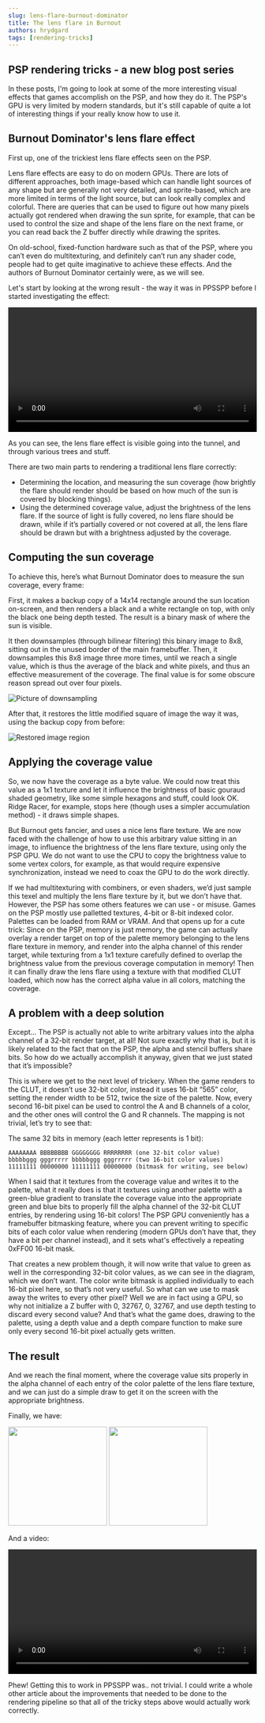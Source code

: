 ```yaml
---
slug: lens-flare-burnout-dominator
title: The lens flare in Burnout
authors: hrydgard
tags: [rendering-tricks]
---
```


## PSP rendering tricks - a new blog post series

In these posts, I'm going to look at some of the more interesting visual effects that games accomplish on the PSP, and how they do it. The PSP's GPU is very limited by modern standards, but it's still capable of quite a lot of interesting things if your really know how to use it.

## Burnout Dominator's lens flare effect

First up, one of the trickiest lens flare effects seen on the PSP.

Lens flare effects are easy to do on modern GPUs. There are lots of different approaches, both image-based which can handle light sources of any shape but are generally not very detailed, and sprite-based, which are more limited in terms of the light source, but can look really complex and colorful. There are queries that can be used to figure out how many pixels actually got rendered when drawing the sun sprite, for example, that can be used to control the size and shape of the lens flare on the next frame, or you can read back the Z buffer directly while drawing the sprites.

On old-school, fixed-function hardware such as that of the PSP, where you can’t even do multitexturing, and definitely can’t run any shader code, people had to get quite imaginative to achieve these effects. And the authors of Burnout Dominator certainly were, as we will see.

Let's start by looking at the wrong result - the way it was in PPSSPP before I started investigating the effect:

<video src="/static/img/blog/burnout-dominator-lens-flare/wrongly-occluded-small.mp4" width="100%" controls></video>

As you can see, the lens flare effect is visible going into the tunnel, and through various trees and stuff.

There are two main parts to rendering a traditional lens flare correctly:

- Determining the location, and measuring the sun coverage (how brightly the flare should render should be based on how much of the sun is covered by blocking things).
- Using the determined coverage value, adjust the brightness of the lens flare. If the source of light is fully covered, no lens flare should be drawn, while if it’s partially covered or not covered at all, the lens flare should be drawn but with a brightness adjusted by the coverage.

## Computing the sun coverage

To achieve this, here’s what Burnout Dominator does to measure the sun coverage, every frame:

First, it makes a backup copy of a 14x14 rectangle around the sun location on-screen, and then renders a black and a white rectangle on top, with only the black one being depth tested. The result is a binary mask of where the sun is visible.

It then downsamples (through bilinear filtering) this binary image to 8x8, sitting out in the unused border of the main framebuffer.
Then, it downsamples this 8x8 image three more times, until we reach a single value, which is thus the average of the black and white pixels, and thus an effective measurement of the coverage. The final value is for some obscure reason spread out over four pixels.

<img src="/static/img/blog/burnout-dominator-lens-flare/edge_annotated.png" alt="Picture of downsampling" />

After that, it restores the little modified square of image the way it was, using the backup copy from before:

<img src="/static/img/blog/burnout-dominator-lens-flare/restored.png" alt="Restored image region"/>

## Applying the coverage value

So, we now have the coverage as a byte value. We could now treat this value as a 1x1 texture and let it influence the brightness of basic gouraud shaded geometry, like some simple hexagons and stuff, could look OK. Ridge Racer, for example, stops here (though uses a simpler accumulation method) - it draws simple shapes.

But Burnout gets fancier, and uses a nice lens flare texture. We are now faced with the challenge of how to use this arbitrary value sitting in an image, to influence the brightness of the lens flare texture, using only the PSP GPU. We do not want to use the CPU to copy the brightness value to some vertex colors, for example, as that would require expensive synchronization, instead we need to coax the GPU to do the work directly.

If we had multitexturing with combiners, or even shaders, we’d just sample this texel and multiply the lens flare texture by it, but we don’t have that. However, the PSP has some others features we can use - or misuse. Games on the PSP mostly use palletted textures, 4-bit or 8-bit indexed color. Palettes can be loaded from RAM or VRAM. And that opens up for a cute trick: Since on the PSP, memory is just memory, the game can actually overlay a render target on top of the palette memory belonging to the lens flare texture in memory, and render into the alpha channel of this render target, while texturing from a 1x1 texture carefully defined to overlap the brightness value from the previous coverage computation in memory! Then it can finally draw the lens flare using a texture with that modified CLUT loaded, which now has the correct alpha value in all colors, matching the coverage.

## A problem with a deep solution

Except… The PSP is actually not able to write arbitrary values into the alpha channel of a 32-bit render target, at all! Not sure exactly why that is, but it is likely related to the fact that on the PSP, the alpha and stencil buffers share bits. So how do we actually accomplish it anyway, given that we just stated that it’s impossible?

This is where we get to the next level of trickery. When the game renders to the CLUT, it doesn’t use 32-bit color, instead it uses 16-bit “565” color, setting the render width to be 512, twice the size of the palette. Now, every second 16-bit pixel can be used to control the A and B channels of a color, and the other ones will control the G and R channels. The mapping is not trivial, let’s try to see that:

The same 32 bits in memory (each letter represents is 1 bit):

```text
AAAAAAAA BBBBBBBB GGGGGGGG RRRRRRRR (one 32-bit color value)
bbbbbggg gggrrrrr bbbbbggg gggrrrrr (two 16-bit color values)
11111111 00000000 11111111 00000000 (bitmask for writing, see below)
```

When I said that it textures from the coverage value and writes it to the palette, what it really does is that it textures using another palette with a green-blue gradient to translate the coverage value into the appropriate green and blue bits to properly fill the alpha channel of the 32-bit CLUT entries, by rendering using 16-bit colors! The PSP GPU conveniently has a framebuffer bitmasking feature, where you can prevent writing to specific bits of each color value when rendering (modern GPUs don’t have that, they have a bit per channel instead), and it sets what's effectively a repeating 0xFF00 16-bit mask.

That creates a new problem though, it will now write that value to green as well in the corresponding 32-bit color values, as we can see in the diagram, which we don’t want. The color write bitmask is applied individually to each 16-bit pixel here, so that’s not very useful. So what can we use to mask away the writes to every other pixel? Well we are in fact using a GPU, so why not initialize a Z buffer with 0, 32767, 0, 32767, and use depth testing to discard every second value? And that’s what the game does, drawing to the palette, using a depth value and a depth compare function to make sure only every second 16-bit pixel actually gets written.

## The result

And we reach the final moment, where the coverage value sits properly in the alpha channel of each entry of the color palette of the lens flare texture, and we can just do a simple draw to get it on the screen with the appropriate brightness.

Finally, we have:

<img src="/static/img/blog/burnout-dominator-lens-flare/subtle.png" width="200px"/>
<img src="/static/img/blog/burnout-dominator-lens-flare/stronger_flare.png" width="200px"/>

And a video:

<video src="/static/img/blog/burnout-dominator-lens-flare/correctly-occluded-small.mp4" width="100%" controls></video>

Phew! Getting this to work in PPSSPP was.. not trivial. I could write a whole other article about the improvements that needed to be done to the rendering pipeline so that all of the tricky steps above would actually work correctly.
